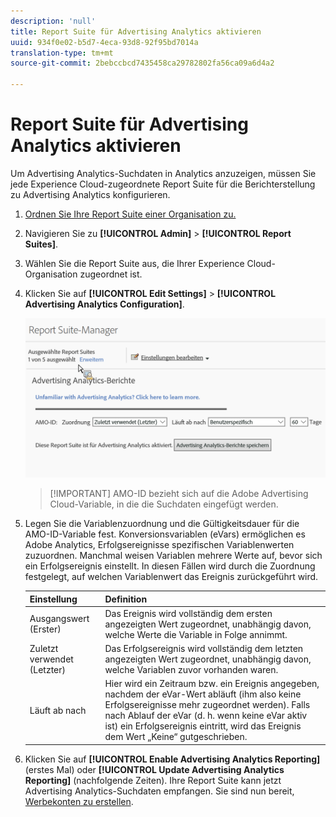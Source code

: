 ```yaml
---
description: 'null'
title: Report Suite für Advertising Analytics aktivieren
uuid: 934f0e02-b5d7-4eca-93d8-92f95bd7014a
translation-type: tm+mt
source-git-commit: 2bebccbcd7435458ca29782802fa56ca09a6d4a2

---
```



# Report Suite für Advertising Analytics aktivieren

Um Advertising Analytics-Suchdaten in Analytics anzuzeigen, müssen Sie jede Experience Cloud-zugeordnete Report Suite für die Berichterstellung zu Advertising Analytics konfigurieren.

1. [Ordnen Sie Ihre Report Suite einer Organisation zu.](https://docs.adobe.com/content/help/en/core-services/interface/about-core-services/report-suite-mapping.html)
1. Navigieren Sie zu **[!UICONTROL Admin]** > **[!UICONTROL Report Suites]**.

1. Wählen Sie die Report Suite aus, die Ihrer Experience Cloud-Organisation zugeordnet ist.
1. Klicken Sie auf **[!UICONTROL Edit Settings]** > **[!UICONTROL Advertising Analytics Configuration]**.

   ![Berichterstellung](assets/aa_reporting.png)

   > [!IMPORTANT] AMO-ID bezieht sich auf die Adobe Advertising Cloud-Variable, in die die Suchdaten eingefügt werden.

1. Legen Sie die Variablenzuordnung und die Gültigkeitsdauer für die AMO-ID-Variable fest. Konversionsvariablen (eVars) ermöglichen es Adobe Analytics, Erfolgsereignisse spezifischen Variablenwerten zuzuordnen. Manchmal weisen Variablen mehrere Werte auf, bevor sich ein Erfolgsereignis einstellt. In diesen Fällen wird durch die Zuordnung festgelegt, auf welchen Variablenwert das Ereignis zurückgeführt wird.

   | Einstellung | Definition |
   |--- |--- |
   | Ausgangswert (Erster) | Das Ereignis wird vollständig dem ersten angezeigten Wert zugeordnet, unabhängig davon, welche Werte die Variable in Folge annimmt. |
   | Zuletzt verwendet (Letzter) | Das Erfolgsereignis wird vollständig dem letzten angezeigten Wert zugeordnet, unabhängig davon, welche Variablen zuvor vorhanden waren. |
   | Läuft ab nach | Hier wird ein Zeitraum bzw. ein Ereignis angegeben, nachdem der eVar-Wert abläuft (ihm also keine Erfolgsereignisse mehr zugeordnet werden).  Falls nach Ablauf der eVar (d. h. wenn keine eVar aktiv ist) ein Erfolgsereignis eintritt, wird das Ereignis dem Wert „Keine“ gutgeschrieben. |

1. Klicken Sie auf **[!UICONTROL Enable Advertising Analytics Reporting]** (erstes Mal) oder **[!UICONTROL Update Advertising Analytics Reporting]** (nachfolgende Zeiten). Ihre Report Suite kann jetzt Advertising Analytics-Suchdaten empfangen. Sie sind nun bereit, [Werbekonten zu erstellen](/help/integrate/c-advertising-analytics/c-adanalytics-workflow/aa-create-ad-account.md).

